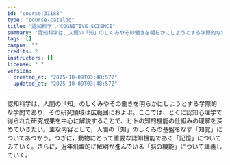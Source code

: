 ```yaml
---
id: "course:31188"
type: "course-catalog"
title: "認知科学 ／COGNITIVE SCIENCE"
summary: "認知科学は、人間の「知」のしくみやその働きを明らかにしようとする学際的な学問であり，その研究領域は広範囲におよぶ。ここでは、とくに認知心理学で得られた研究成果を中心に解説することで、ヒトの知的機能の仕組みの理解を深めていきたい。主な内容とし…"
tags: []
campus: ""
credits: 2
instructors: []
license: " "
version:
  created_at: "2025-10-09T03:48:57Z"
  updated_at: "2025-10-09T03:48:57Z"
---
```


認知科学は、人間の「知」のしくみやその働きを明らかにしようとする学際的な学問であり，その研究領域は広範囲におよぶ。ここでは、とくに認知心理学で得られた研究成果を中心に解説することで、ヒトの知的機能の仕組みの理解を深めていきたい。主な内容として，人間の「知」のしくみの基盤をなす「知覚」についてあつかう。つぎに，動物にとって重要な認知機能である「記憶」についてみていく。さらに，近年飛躍的に解明が進んでいる「脳の機能」について講義していく。
